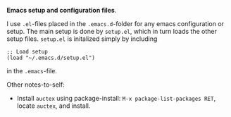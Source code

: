 **Emacs setup and configuration files**.

I use `.el`-files placed in the `.emacs.d`-folder for any emacs configuration or setup. The main setup is done by `setup.el`, which in turn loads the other setup files. `setup.el` is initalized simply by including

```elisp
;; Load setup
(load "~/.emacs.d/setup.el")
```

in the `.emacs`-file.

Other notes-to-self:
- Install `auctex` using package-install: `M-x package-list-packages RET`, locate `auctex`, and install.
